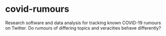# covid-rumours
Research software and data analysis for tracking known COVID-19 rumours on Twitter. Do rumours of differing topics and veracities behave differently?
